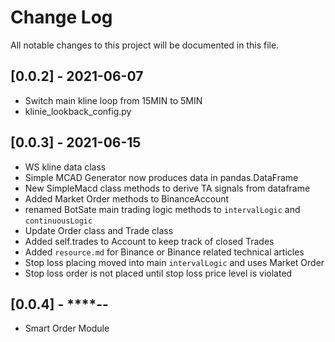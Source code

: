 # Change Log
All notable changes to this project will be documented in this file.

## [0.0.2] - 2021-06-07
- Switch main kline loop from 15MIN to 5MIN
- klinie_lookback_config.py

## [0.0.3] - 2021-06-15
- WS kline data class
- Simple MCAD Generator now produces data in pandas.DataFrame
- New SimpleMacd class methods to derive TA signals from dataframe
- Added Market Order methods to BinanceAccount
- renamed BotSate main trading logic methods to `intervalLogic` and `continuousLogic`
- Update Order class and Trade class 
- Added self.trades to Account to keep track of closed Trades
- Added `resource.md` for Binance or Binance related technical articles
- Stop loss placing moved into main `intervalLogic` and uses Market Order
- Stop loss order is not placed until stop loss price level is violated

## [0.0.4] - ****-**-**
- Smart Order Module